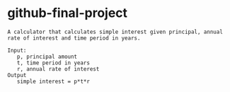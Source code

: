# github-final-project
<pre><code class="hljs language-ebnf"><span class="hljs-attribute">A calculator that calculates simple interest given principal</span>, annual rate of interest and time period in years.

<span class="hljs-attribute">Input</span>:
<span class="hljs-attribute">   p</span>, principal amount
<span class="hljs-attribute">   t</span>, time period in years
<span class="hljs-attribute">   r</span>, annual rate of interest
<span class="hljs-attribute">Output
   simple interest</span> = p*t*r
</code></pre>

